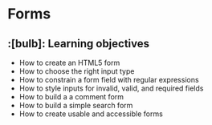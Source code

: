 # Forms

## :[bulb]: Learning objectives

- How to create an HTML5 form
- How to choose the right input type
- How to constrain a form field with regular expressions
- How to style inputs for invalid, valid, and required fields
- How to build a a comment form
- How to build a simple search form
- How to create usable and accessible forms